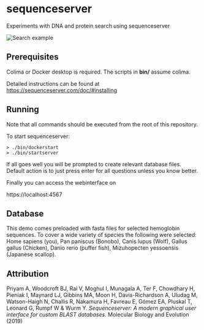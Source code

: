 # sequenceserver
Experiments with DNA and protein search using sequenceserver


![Search example](images/hemosearch.svg)


## Prerequisites
Colima or Docker desktop is required. The scripts in **bin/** assume colima.

Detailed instructions can be found at https://sequenceserver.com/doc/#installing


## Running
Note that all commands should be executed from the root of this
repository.

To start sequenceserver:

    > ./bin/dockerstart
    > ./bin/startserver

If all goes well you will be prompted to create relevant database files. Default
action is to just press enter for all questions unless you know better.

Finally you can access the webinterface on

https://localhost:4567

## Database
This demo comes preloaded with fasta files for selected hemoglobin sequences. To
cover a wide variety of species the following were selected:
Home sapiens (you), Pan paniscus (Bonobo), Canis lupus (Wolf), Gallus gallus
(Chicken), Danio rerio (puffer fish), Mizuhopecten yessoensis (Japanese scallop).


## Attribution
Priyam A, Woodcroft BJ, Rai V, Moghul I, Munagala A, Ter F,
Chowdhary H, Pieniak I, Maynard LJ, Gibbins MA, Moon H,
Davis-Richardson A, Uludag M, Watson-Haigh N, Challis R,
Nakamura H, Favreau E, Gómez EA, Pluskal T, Leonard G,
Rumpf W & Wurm Y. _Sequenceserver: A modern graphical user
interface for custom BLAST databases._ Molecular Biology and Evolution (2019)
